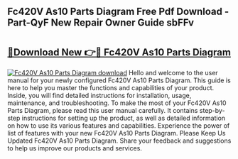 ## Fc420V As10 Parts Diagram Free Pdf Download - Part-QyF New Repair Owner Guide sbFFv

# <h2><a href="http://dfnh2o.blite.top/?on=Fc420V+As10+Parts+Diagram">🔗Download New 👉🔴 Fc420V As10 Parts Diagram</a></h2>

[![Fc420V As10 Parts Diagram download](https://i.imgur.com/lujVjoI.png)](http://dfnh2o.blite.top/?on=Fc420V+As10+Parts+Diagram)
Hello and welcome to the user manual for your newly configured Fc420V As10 Parts Diagram. This guide is here to help you master the functions and capabilities of your product. Inside, you will find detailed instructions for installation, usage, maintenance, and troubleshooting. To make the most of your Fc420V As10 Parts Diagram, please read this user manual carefully. It contains step-by-step instructions for setting up the product, as well as detailed information on how to use its various features and capabilities. Experience the power of list of features with your new Fc420V As10 Parts Diagram. Please Keep Us Updated Fc420V As10 Parts Diagram. Share your feedback and suggestions to help us improve our products and services.
